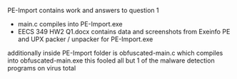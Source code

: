 PE-Import contains work and answers to question 1
 - main.c compiles into PE-Import.exe
 - EECS 349 HW2 Q1.docx contains data and screenshots from Exeinfo PE and UPX packer / unpacker for PE-Import.exe

additionally inside PE-Import folder is obfuscated-main.c which compiles into obfuscated-main.exe
this fooled all but 1 of the malware detection programs on virus total